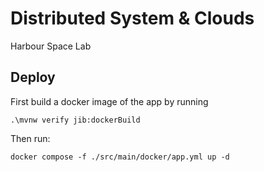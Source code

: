 # Distributed System & Clouds 

Harbour Space Lab

## Deploy

First build a docker image of the app by running

```
.\mvnw verify jib:dockerBuild
```

Then run:

```
docker compose -f ./src/main/docker/app.yml up -d
```